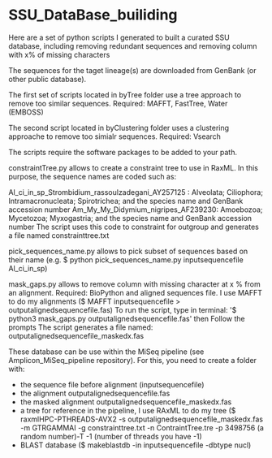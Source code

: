 # SSU_DataBase_builiding
Here are a set of python scripts I generated to built a curated SSU database, including removing redundant sequences and removing column with x% of missing characters

The sequences for the taget lineage(s) are downloaded from GenBank (or other public database).


The first set of scripts located in byTree folder use a tree approach to remove too similar sequences.
Required: MAFFT, FastTree, Water (EMBOSS) 

The second script located in byClustering folder uses a clustering approache to remove too simialr sequences.
Required: Vsearch

The scripts require the software packages to be added to your path.

constraintTree.py allows to create a constraint tree to use in RaxML. In this purpose, the sequence names are coded such as:

Al_ci_in_sp_Strombidium_rassoulzadegani_AY257125 : Alveolata; Ciliophora; Intramacronucleata; Spirotrichea; and the species name and GenBank accession number
Am_My_My_Didymium_nigripes_AF239230: Amoebozoa; Mycetozoa; Myxogastria; and the species name and GenBank accession number
The script uses this code to constraint for outgroup and generates a file named constrainttree.txt

pick_sequences_name.py allows to pick subset of sequences based on their name (e.g. $ python pick_sequences_name.py inputsequencefile Al_ci_in_sp)

mask_gaps.py allows to remove column with missing character at x % from an alignment. 
Required: BioPython and aligned sequences file. I use MAFFT to do my alignments ($ MAFFT inputsequencefile > outputalignedsequencefile.fas)
To run the script, type in terminal: '$ python3 mask_gaps.py outputalignedsequencefile.fas' then Follow the prompts
The script generates a file named: outputalignedsequencefile_maskedx.fas


These database can be use within the MiSeq pipeline (see Amplicon_MiSeq_pipeline repository). For this, you need to create a folder with:
- the sequence file before alignment (inputsequencefile)
- the alignment outputalignedsequencefile.fas
- the masked alignment outputalignedsequencefile_maskedx.fas
- a tree for reference in the pipeline, I use RAxML to do my tree ($ raxmlHPC-PTHREADS-AVX2 -s outputalignedsequencefile_maskedx.fas -m GTRGAMMAI -g constrainttree.txt -n ContraintTree.tre -p 3498756 (a random number)-T -1 (number of threads you have -1)
- BLAST database ($ makeblastdb -in inputsequencefile -dbtype nucl)
